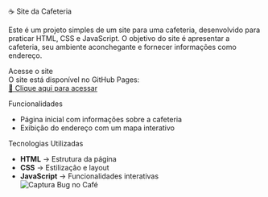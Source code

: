 ☕ Site da Cafeteria  

Este é um projeto simples de um site para uma cafeteria, desenvolvido para praticar HTML, CSS e JavaScript. O objetivo do site é apresentar a cafeteria, seu ambiente aconchegante e fornecer informações como endereço.  

Acesse o site  
O site está disponível no GitHub Pages:  
[🔗 Clique aqui para acessar](https://jorgedevsolutions.github.io/bugnocafe.github.io/)  

Funcionalidades  
- Página inicial com informações sobre a cafeteria  
- Exibição do endereço com um mapa interativo  

Tecnologias Utilizadas  
- **HTML** → Estrutura da página  
- **CSS** → Estilização e layout  
- **JavaScript** → Funcionalidades interativas  
![Captura Bug no Café](https://github.com/user-attachments/assets/88c367b8-c45a-40d1-9ea4-882684bf1d20)
